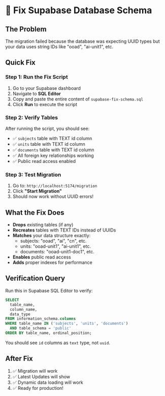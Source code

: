 # 🔧 Fix Supabase Database Schema

## The Problem
The migration failed because the database was expecting UUID types but your data uses string IDs like "ooad", "ai-unit1", etc.

## Quick Fix

### Step 1: Run the Fix Script
1. Go to your Supabase dashboard
2. Navigate to **SQL Editor**
3. Copy and paste the entire content of `supabase-fix-schema.sql`
4. Click **Run** to execute the script

### Step 2: Verify Tables
After running the script, you should see:
- ✅ `subjects` table with TEXT id column
- ✅ `units` table with TEXT id column  
- ✅ `documents` table with TEXT id column
- ✅ All foreign key relationships working
- ✅ Public read access enabled

### Step 3: Test Migration
1. Go to: `http://localhost:5174/migration`
2. Click **"Start Migration"**
3. Should now work without UUID errors!

## What the Fix Does
- **Drops** existing tables (if any)
- **Recreates** tables with TEXT IDs instead of UUIDs
- **Matches** your data structure exactly:
  - subjects: "ooad", "ai", "cn", etc.
  - units: "ooad-unit1", "ai-unit1", etc.
  - documents: "ooad-unit1-doc1", etc.
- **Enables** public read access
- **Adds** proper indexes for performance

## Verification Query
Run this in Supabase SQL Editor to verify:
```sql
SELECT 
  table_name, 
  column_name, 
  data_type 
FROM information_schema.columns 
WHERE table_name IN ('subjects', 'units', 'documents') 
  AND table_schema = 'public'
ORDER BY table_name, ordinal_position;
```

You should see `id` columns as `text` type, not `uuid`.

## After Fix
1. ✅ Migration will work
2. ✅ Latest Updates will show
3. ✅ Dynamic data loading will work
4. ✅ Ready for production!
